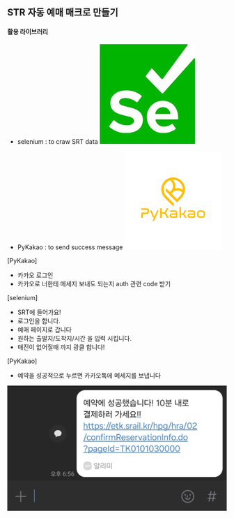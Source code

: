 ## STR 자동 예매 매크로 만들기
#### 활용 라이브러리
- selenium : to craw SRT data
![selenium_icon](selenium_icon.png)

- PyKakao : to send success message
![PyKakao icon](PyKakao_icon.png)


[PyKakao]
- 카카오 로그인
- 카카오로 너한테 메세지 보내도 되는지 auth 관련 code 받기

[selenium]
- SRT에 들어가요!
- 로그인을 합니다.
- 예매 페이지로 갑니다
- 원하는 출발지/도착지/시간 을 입력 시킵니다.
- 매진이 없어질때 까지 광클 합니다!

[PyKakao]
- 예약을 성공적으로 누르면 카카오톡에 메세지를 보냅니다

![result](result.png)